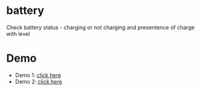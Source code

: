 # battery
Check battery status - charging or not charging and presentence of charge with level
# Demo
* Demo 1: [click here](https://tuberboy.com)
* Demo 2: [click here](https://tuberboy.github.io/battery/)

